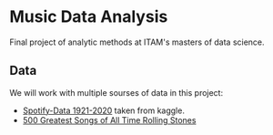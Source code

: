 # Music Data Analysis
Final project of analytic methods at ITAM's masters of data science.

## Data
We will work with multiple sourses of data in this project:
* [Spotify-Data 1921-2020](https://www.kaggle.com/datasets/ektanegi/spotifydata-19212020) taken from kaggle. 
* [500 Greatest Songs of All Time Rolling Stones](https://www.kaggle.com/datasets/bsunter/top-500-songs-rolling-stones?select=top500songsrollingstones.csv)



